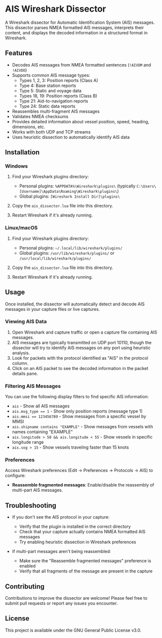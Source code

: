 # AIS Wireshark Dissector

A Wireshark dissector for Automatic Identification System (AIS) messages. This dissector parses NMEA formatted AIS messages, interprets their content, and displays the decoded information in a structured format in Wireshark.

## Features

- Decodes AIS messages from NMEA formatted sentences (`!AIVDM` and `!AIVDO`)
- Supports common AIS message types:
  - Types 1, 2, 3: Position reports (Class A)
  - Type 4: Base station reports
  - Type 5: Static and voyage data
  - Types 18, 19: Position reports (Class B)
  - Type 21: Aid-to-navigation reports
  - Type 24: Static data reports
- Reassembles multi-fragment AIS messages
- Validates NMEA checksums
- Provides detailed information about vessel position, speed, heading, dimensions, etc.
- Works with both UDP and TCP streams
- Uses heuristic dissection to automatically identify AIS data

## Installation

### Windows

1. Find your Wireshark plugins directory:
   - Personal plugins: `%APPDATA%\Wireshark\plugins\` (typically `C:\Users\[Username]\AppData\Roaming\Wireshark\plugins\`)
   - Global plugins: `[Wireshark Install Dir]\plugins\`

2. Copy the `ais_dissector.lua` file into this directory.

3. Restart Wireshark if it's already running.

### Linux/macOS

1. Find your Wireshark plugins directory:
   - Personal plugins: `~/.local/lib/wireshark/plugins/`
   - Global plugins: `/usr/lib/wireshark/plugins/` or `/usr/local/lib/wireshark/plugins/`

2. Copy the `ais_dissector.lua` file into this directory.

3. Restart Wireshark if it's already running.

## Usage

Once installed, the dissector will automatically detect and decode AIS messages in your capture files or live captures.

### Viewing AIS Data

1. Open Wireshark and capture traffic or open a capture file containing AIS messages.
2. AIS messages are typically transmitted on UDP port 10110, though the dissector will try to identify AIS messages on any port using heuristic analysis.
3. Look for packets with the protocol identified as "AIS" in the protocol column.
4. Click on an AIS packet to see the decoded information in the packet details pane.

### Filtering AIS Messages

You can use the following display filters to find specific AIS information:

- `ais` - Show all AIS messages
- `ais.msg_type == 1` - Show only position reports (message type 1)
- `ais.mmsi == 123456789` - Show messages from a specific vessel by MMSI
- `ais.shipname contains "EXAMPLE"` - Show messages from vessels with names containing "EXAMPLE"
- `ais.longitude > 50 && ais.longitude < 55` - Show vessels in specific longitude range
- `ais.sog > 15` - Show vessels traveling faster than 15 knots

### Preferences

Access Wireshark preferences (Edit → Preferences → Protocols → AIS) to configure:

- **Reassemble fragmented messages**: Enable/disable the reassembly of multi-part AIS messages.

## Troubleshooting

- If you don't see the AIS protocol in your capture:
  - Verify that the plugin is installed in the correct directory
  - Check that your capture actually contains NMEA formatted AIS messages
  - Try enabling heuristic dissection in Wireshark preferences

- If multi-part messages aren't being reassembled:
  - Make sure the "Reassemble fragmented messages" preference is enabled
  - Verify that all fragments of the message are present in the capture

## Contributing

Contributions to improve the dissector are welcome! Please feel free to submit pull requests or report any issues you encounter.

## License

This project is available under the GNU General Public License v3.0.
